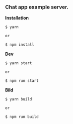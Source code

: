 ### Chat app example server.

__Installation__

```
$ yarn

or

$ npm install
```

__Dev__

```
$ yarn start

or

$ npm run start

````

__Bild__

```
$ yarn build

or

$ npm run build
